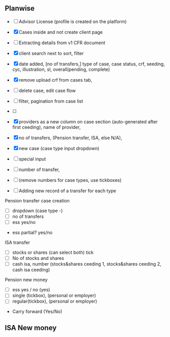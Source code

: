 ## Planwise

- [ ] Advisor License (profile is created on the platform)
- [x] Cases inside and not create client page
- [ ] Extracting details from v1 CFR document
- [x] client search next to sort, filter

- [x] date added, [no of transfers,] type of case, case status, crf, seeding, cyc, illustration, sl, overall(pending, complete)
- [x] remove upload crf from cases tab,
- [ ] delete case, edit case flow
- [ ] filter, pagination from case list
- [ ] 


- [x] providers as a new column on case section (auto-generated after first ceeding), name of provider, 
- [x] no of transfers, (Pension transfer, ISA, else N/A), 


- [x] new case (case type input dropdown)
- [ ] special input 
- [ ] number of transfer,
- [ ] (remove numbers for case types, use tickboxes)


- [ ] Adding new record of a transfer for each type


Pension transfer case creation
- [ ] dropdown (case type -)
- [ ] no of transfers
- [ ] ess yes/no
- ess partial? yes/no

ISA transfer
- [ ] stocks or shares (can select both) tick 
- [ ] No of stocks and shares 
- [ ] cash isa, number
(stocks&shares ceeding 1, stocks&shares ceeding 2, cash isa ceeding)

Pension new money
- [ ] ess yes / no (yes)
- [ ] single (tickbox), (personal or employer)
- [ ] regular(tickbox), (personal or employer)
- Carry forward (Yes/No)

ISA New money
-
